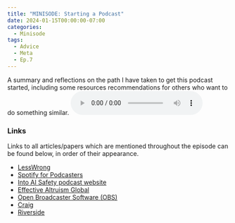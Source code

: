 ```yaml
---
title: "MINISODE: Starting a Podcast"
date: 2024-01-15T00:00:00-07:00
categories:
  - Minisode
tags:
  - Advice
  - Meta
  - Ep.7
---
```


A summary and reflections on the path I have taken to get this podcast started, including some resources recommendations for others who want to do something similar.
<audio controls>
<source src="https://into-ai-safety.github.io/assets\audio\into-ai-safety_ep.7.mp3" type="audio/mp3">
</audio>

### Links

Links to all articles/papers which are mentioned throughout the episode can be found below, in order of their appearance.
- <a href="https://www.lesswrong.com" target="_blank" rel="noreferrer noopener">LessWrong</a>
- <a href="https://podcasters.spotify.com/" target="_blank" rel="noreferrer noopener">Spotify for Podcasters</a>
- <a href="https://into-ai-safety.github.io" target="_blank" rel="noreferrer noopener">Into AI Safety podcast website</a>
- <a href="https://www.effectivealtruism.org/ea-global" target="_blank" rel="noreferrer noopener">Effective Altruism Global</a>
- <a href="https://obsproject.com" target="_blank" rel="noreferrer noopener">Open Broadcaster Software (OBS)</a>
- <a href="https://craig.chat" target="_blank" rel="noreferrer noopener">Craig</a>
- <a href="https://riverside.fm" target="_blank" rel="noreferrer noopener">Riverside</a>

<!-- end of the list -->
